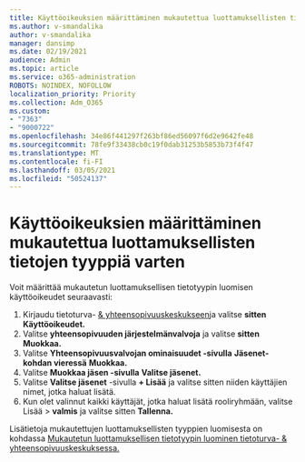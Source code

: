 ```yaml
---
title: Käyttöoikeuksien määrittäminen mukautettua luottamuksellisten tietojen tyyppiä varten
ms.author: v-smandalika
author: v-smandalika
manager: dansimp
ms.date: 02/19/2021
audience: Admin
ms.topic: article
ms.service: o365-administration
ROBOTS: NOINDEX, NOFOLLOW
localization_priority: Priority
ms.collection: Adm_O365
ms.custom:
- "7363"
- "9000722"
ms.openlocfilehash: 34e86f441297f263bf86ed56097f6d2e9642fe48
ms.sourcegitcommit: 78fe9f33438cb0c19f0dab31253b5853b73f4f47
ms.translationtype: MT
ms.contentlocale: fi-FI
ms.lasthandoff: 03/05/2021
ms.locfileid: "50524137"
---
```

# <a name="assign-permissions-for-custom-sensitive-information-type-creation"></a>Käyttöoikeuksien määrittäminen mukautettua luottamuksellisten tietojen tyyppiä varten

Voit määrittää mukautetun luottamuksellisen tietotyypin luomisen käyttöoikeudet seuraavasti:

1. Kirjaudu tietoturva- [& yhteensopivuuskeskukseen](https://sip.protection.office.com/)ja valitse **sitten Käyttöoikeudet.**
2. Valitse **yhteensopivuuden järjestelmänvalvoja** ja valitse **sitten Muokkaa.**
3. Valitse **Yhteensopivuusvalvojan ominaisuudet -sivulla** **Jäsenet-kohdan vieressä** **Muokkaa.**
4. Valitse **Muokkaa jäsen -sivulla** **Valitse jäsenet.**
5. Valitse **Valitse jäsenet** -sivulla **+ Lisää** ja valitse sitten niiden käyttäjien nimet, jotka haluat lisätä.
6. Kun olet valinnut kaikki käyttäjät, jotka haluat lisätä rooliryhmään, valitse Lisää > **valmis** ja valitse sitten **Tallenna.**

Lisätietoja mukautettujen luottamuksellisten tyyppien luomisesta on kohdassa [Mukautetun luottamuksellisen tietotyypin luominen tietoturva- & yhteensopivuuskeskuksessa.](https://docs.microsoft.com/microsoft-365/compliance/create-a-custom-sensitive-information-type)